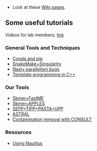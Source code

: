 * Look at these [Wiki pages](../../wiki).

## Some useful **tutorials**

Videos for lab members: [link](https://drive.google.com/drive/folders/1QwkVr4CgW27Ej-ASES_i_Cuxq4u9ubS3)

### General Tools and Techniques
* [Conda and pip](https://github.com/balabanmetin/pip-conda-tutorial-diameter)
* [SnakeMake+Singularity](https://github.com/balabanmetin/snakemake-tutorial/)
* [Nasty parallelism bugs](https://github.com/chaoszhang/Threading-demo/blob/main/main.cpp)
* [Template programming in C++](https://bo1929.github.io/documents/Template_Programming_in_Cpp_-_27_November_2023.html)

### Our Tools
* [Skmer+FastME](https://github.com/smirarab/tutorials/blob/master/Skmer%2BFastME-phylogeny-tutorial.md)
* [Skmer+APPLES](https://github.com/smirarab/tutorials/blob/master/Skmer-APPLES-tutorial.md)
* [SEPP+TIPP+PASTA+UPP](https://github.com/smirarab/tutorials/blob/master/sepp-tipp-upp-pasta-short.md)
* [ASTRAL](https://github.com/smirarab/ASTRAL/blob/master/astral-tutorial.md)
* [Contamination removal with CONSULT](https://bo1929.github.io/posts/consult-contamination-removal-tutorial/)

### Resources
* [Using Nautilus](https://github.com/yueyujiang/Nautilus_tutorial)
